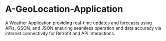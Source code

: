 # A-GeoLocation-Application
A Weather Application providing real-time updates and forecasts using APIs, GSON, and JSON ensuring seamless operation and data accuracy via internet connectivity for Retrofit and API interactions.

